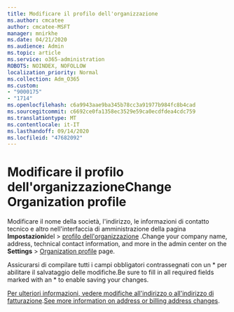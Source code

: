 ```yaml
---
title: Modificare il profilo dell'organizzazione
ms.author: cmcatee
author: cmcatee-MSFT
manager: mnirkhe
ms.date: 04/21/2020
ms.audience: Admin
ms.topic: article
ms.service: o365-administration
ROBOTS: NOINDEX, NOFOLLOW
localization_priority: Normal
ms.collection: Adm_O365
ms.custom:
- "9000175"
- "1714"
ms.openlocfilehash: c6a9943aae9ba345b78cc3a91977b984fc8b4cad
ms.sourcegitcommit: c6692ce0fa1358ec3529e59ca0ecdfdea4cdc759
ms.translationtype: MT
ms.contentlocale: it-IT
ms.lasthandoff: 09/14/2020
ms.locfileid: "47682092"
---
```

# <a name="change-organization-profile"></a><span data-ttu-id="aeb4c-102">Modificare il profilo dell'organizzazione</span><span class="sxs-lookup"><span data-stu-id="aeb4c-102">Change Organization profile</span></span>

<span data-ttu-id="aeb4c-103">Modificare il nome della società, l'indirizzo, le informazioni di contatto tecnico e altro nell'interfaccia di amministrazione della pagina **Impostazioni**del  >  [profilo dell'organizzazione](https://go.microsoft.com/fwlink/p/?linkid=2067339) .</span><span class="sxs-lookup"><span data-stu-id="aeb4c-103">Change your company name, address, technical contact information, and more in the admin center on the **Settings** > [Organization profile](https://go.microsoft.com/fwlink/p/?linkid=2067339) page.</span></span>

<span data-ttu-id="aeb4c-104">Assicurarsi di compilare tutti i campi obbligatori contrassegnati con un \* per abilitare il salvataggio delle modifiche.</span><span class="sxs-lookup"><span data-stu-id="aeb4c-104">Be sure to fill in all required fields marked with an \* to enable saving your changes.</span></span>

<span data-ttu-id="aeb4c-105">[Per ulteriori informazioni, vedere modifiche all'indirizzo o all'indirizzo di fatturazione](https://docs.microsoft.com/microsoft-365/admin/manage/change-address-contact-and-more).</span><span class="sxs-lookup"><span data-stu-id="aeb4c-105">[See more information on address or billing address changes](https://docs.microsoft.com/microsoft-365/admin/manage/change-address-contact-and-more).</span></span>